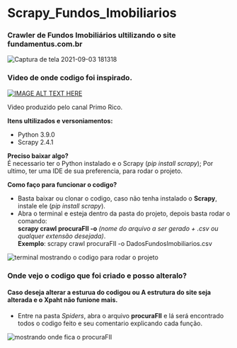 # Scrapy_Fundos_Imobiliarios
<h3> Crawler de Fundos Imobiliários ultilizando o site fundamentus.com.br</h3>

![Captura de tela 2021-09-03 181318](https://user-images.githubusercontent.com/53584953/132065825-ab14935f-328f-4c9b-98d3-ddd2d3cc4858.png)

### Video de onde codigo foi inspirado.
[![IMAGE ALT TEXT HERE](https://i.ytimg.com/vi/IazEN13o304/hqdefault.jpg?sqp=-oaymwEcCPYBEIoBSFXyq4qpAw4IARUAAIhCGAFwAcABBg==&rs=AOn4CLCc3Ks7-FTNBaeHO91dnjDhCETYFw)](https://www.youtube.com/watch?v=IazEN13o304&t=984s&ab_channel=OPrimoRico)

Video produzido pelo canal Primo Rico.



<strong>Itens ultilizados e versoniamentos:</strong>
* Python 3.9.0
* Scrapy 2.4.1 

<strong>Preciso baixar algo?</strong><br>
É necessario ter o Python instalado e o Scrapy (*pip install scrapy*); Por ultimo, ter uma IDE de sua preferencia, para rodar o projeto.<br>

<strong>Como faço para funcionar o codigo?</strong>
* Basta baixar ou clonar o codigo, caso não tenha instalado o <strong>Scrapy</strong>, instale ele (*pip install scrapy*).
* Abra o terminal e esteja dentro da pasta do projeto, depois basta rodar o comando: <br>
 **scrapy crawl procuraFII -o** *(nome do arquivo a ser gerado + .csv ou qualquer extensão desejada)*.<br>
 **Exemplo**: scrapy crawl procuraFII -o DadosFundosImobiliarios.csv
 
 ![terminal mostrando o codigo para rodar o projeto](https://user-images.githubusercontent.com/53584953/131869633-c23adc4e-c762-4ea3-b1fa-2a629e50aedc.png)


### Onde vejo o codigo que foi criado e posso alteralo?
#### Caso deseja alterar a esturua do codigou ou A estrutura do site seja alterada e o Xpaht não funione mais.

* Entre na pasta *Spiders*, abra o arquivo **procuraFII** e lá será encontrado todos o codigo feito e seu comentario explicando cada função. 

![mostrando onde fica o procuraFII](https://user-images.githubusercontent.com/53584953/131869698-8579ad00-1794-4137-bdaa-467059e409b0.png)


